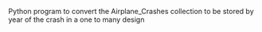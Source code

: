 Python program to convert the Airplane_Crashes collection to be stored by year of the crash in a one to many design
